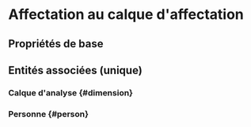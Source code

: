 <!--- THIS FILE IS GENERATED PLEASE DO NOT EDIT IT DIRECTLY --->
# Affectation au calque d'affectation



## Propriétés de base



## Entités associées (unique)

### Calque d'analyse {#dimension}
        

### Personne {#person}
        





